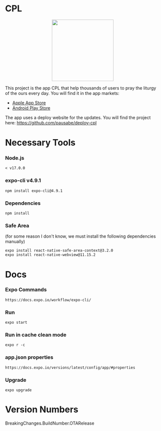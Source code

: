 # CPL

<p align="center">
  <img src="./demo.gif" alt="" width="200" />
</p>

This project is the app CPL that help thousands of users to pray the liturgy of the ours every day.
You will find it in the app markets:
- [Apple App Store](https://apps.apple.com/es/app/litcat-cpl/id1283136025?l=en)
- [Android Play Store](https://play.google.com/store/apps/details?id=cpl.cpl)

The app uses a deploy website for the updates. You will find the project here:
https://github.com/pausabe/deploy-cpl

# Necessary Tools
### Node.js
    < v17.0.0
### expo-cli v4.9.1
    npm install expo-cli@4.9.1
### Dependencies
    npm install
### Safe Area
(for some reason I don't know, we must install the following dependencies manually)

    expo install react-native-safe-area-context@3.2.0
    expo install react-native-webview@11.15.2

# Docs
### Expo Commands
    https://docs.expo.io/workflow/expo-cli/
### Run
    expo start
### Run in cache clean mode
    expo r -c
### app.json properties
    https://docs.expo.io/versions/latest/config/app/#properties
### Upgrade
    expo upgrade

# Version Numbers
BreakingChanges.BuildNumber.OTARelease
